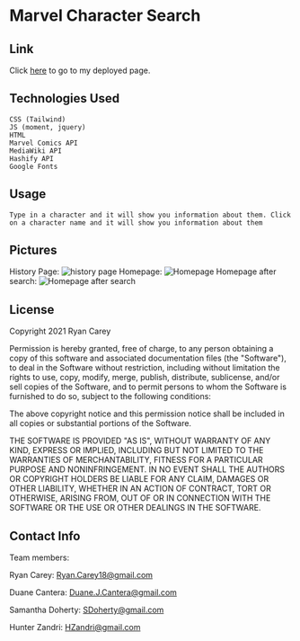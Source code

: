 # Marvel Character Search

## Link

Click [here](https://ryancarey18.github.io/project-01/) to go to my deployed page.

## Technologies Used

    CSS (Tailwind)
    JS (moment, jquery)
    HTML
    Marvel Comics API
    MediaWiki API
    Hashify API
    Google Fonts

## Usage

    Type in a character and it will show you information about them. Click on a character name and it will show you information about them

## Pictures

History Page:
![history page](https://user-images.githubusercontent.com/86500418/139541284-35d9bda2-223c-4fff-99df-8ca3555e8c97.png)
Homepage:
![Homepage](https://user-images.githubusercontent.com/86500418/139541290-8a345b25-51de-4979-b108-4fe76b902e5d.png)
Homepage after search:
![Homepage after search](https://user-images.githubusercontent.com/86500418/139541286-3781e6a9-9904-4c4f-b547-12c9f74b8cbf.png)

## License

Copyright 2021 Ryan Carey

Permission is hereby granted, free of charge, to any person obtaining a copy of this software and associated documentation files (the "Software"), to deal in the Software without restriction, including without limitation the rights to use, copy, modify, merge, publish, distribute, sublicense, and/or sell copies of the Software, and to permit persons to whom the Software is furnished to do so, subject to the following conditions:

The above copyright notice and this permission notice shall be included in all copies or substantial portions of the Software.

THE SOFTWARE IS PROVIDED "AS IS", WITHOUT WARRANTY OF ANY KIND, EXPRESS OR IMPLIED, INCLUDING BUT NOT LIMITED TO THE WARRANTIES OF MERCHANTABILITY, FITNESS FOR A PARTICULAR PURPOSE AND NONINFRINGEMENT. IN NO EVENT SHALL THE AUTHORS OR COPYRIGHT HOLDERS BE LIABLE FOR ANY CLAIM, DAMAGES OR OTHER LIABILITY, WHETHER IN AN ACTION OF CONTRACT, TORT OR OTHERWISE, ARISING FROM, OUT OF OR IN CONNECTION WITH THE SOFTWARE OR THE USE OR OTHER DEALINGS IN THE SOFTWARE.

## Contact Info

Team members:

Ryan Carey: Ryan.Carey18@gmail.com

Duane Cantera: Duane.J.Cantera@gmail.com

Samantha Doherty: SDoherty@gmail.com

Hunter Zandri: HZandri@gmail.com
